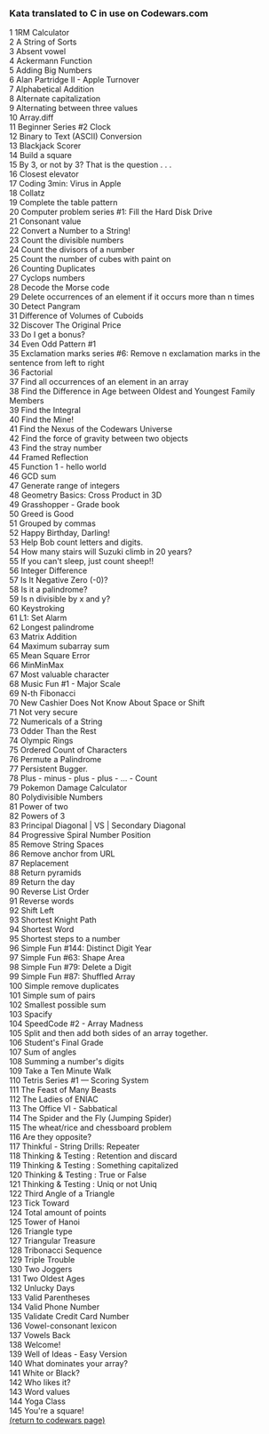 <!-- For more details see [GitHub Flavored Markdown](https://guides.github.com/features/mastering-markdown/). -->

### Kata translated to C in use on Codewars.com

<!-- eventually these could be ranked by solves and live updated -->
<!-- <a href="http://example.com/" target="_blank">Hello, world!</a> -->
<!-- [1RM Calculator](https://www.codewars.com/kata/595bbea8a930ac0b91000130){:target="_blank"} -->
1  1RM Calculator<br>
2  A String of Sorts<br>
3  Absent vowel<br>
4  Ackermann Function <br>
5  Adding Big Numbers<br>
6  Alan Partridge II - Apple Turnover<br>
7  Alphabetical Addition<br>
8  Alternate capitalization<br>
9  Alternating between three values<br>
10  Array.diff<br>
11  Beginner Series #2 Clock<br>
12  Binary to Text (ASCII) Conversion<br>
13  Blackjack Scorer<br>
14  Build a square<br>
15  By 3, or not by 3? That is the question . . .<br>
16  Closest elevator<br>
17  Coding 3min: Virus in Apple<br>
18  Collatz<br>
19  Complete the table pattern<br>
20  Computer problem series #1: Fill the Hard Disk Drive<br>
21  Consonant value<br>
22  Convert a Number to a String!<br>
23  Count the divisible numbers<br>
24  Count the divisors of a number<br>
25  Count the number of cubes with paint on<br>
26  Counting Duplicates<br>
27  Cyclops numbers<br>
28  Decode the Morse code <br>
29  Delete occurrences of an element if it occurs more than n times<br>
30  Detect Pangram<br>
31  Difference of Volumes of Cuboids<br>
32  Discover The Original Price<br>
33  Do I get a bonus?<br>
34  Even Odd Pattern #1<br>
35  Exclamation marks series #6: Remove n exclamation marks in the sentence from left to right<br>
36  Factorial<br>
37  Find all occurrences of an element in an array<br>
38  Find the Difference in Age between Oldest and Youngest Family Members<br>
39  Find the Integral<br>
40  Find the Mine!<br>
41  Find the Nexus of the Codewars Universe<br>
42  Find the force of gravity between two objects<br>
43  Find the stray number<br>
44  Framed Reflection<br>
45  Function 1 - hello world<br>
46  GCD sum <br>
47  Generate range of integers<br>
48  Geometry Basics: Cross Product in 3D<br>
49  Grasshopper - Grade book<br>
50  Greed is Good<br>
51  Grouped by commas<br>
52  Happy Birthday, Darling!<br>
53  Help Bob count letters and digits.<br>
54  How many stairs will Suzuki climb in 20 years?<br>
55  If you can't sleep, just count sheep!!<br>
56  Integer Difference<br>
57  Is It Negative Zero (-0)?<br>
58  Is it a palindrome?<br>
59  Is n divisible by x and y?<br>
60  Keystroking<br>
61  L1: Set Alarm<br>
62  Longest palindrome<br>
63  Matrix Addition<br>
64  Maximum subarray sum<br>
65  Mean Square Error<br>
66  MinMinMax<br>
67  Most valuable character<br>
68  Music Fun #1 - Major Scale<br>
69  N-th Fibonacci<br>
70  New Cashier Does Not Know About Space or Shift <br>
71  Not very secure<br>
72  Numericals of a String<br>
73  Odder Than the Rest<br>
74  Olympic Rings<br>
75  Ordered Count of Characters<br>
76  Permute a Palindrome<br>
77  Persistent Bugger.<br>
78  Plus - minus - plus - plus - ... - Count<br>
79  Pokemon Damage Calculator<br>
80  Polydivisible Numbers<br>
81  Power of two<br>
82  Powers of 3<br>
83  Principal Diagonal | VS | Secondary Diagonal<br>
84  Progressive Spiral Number Position<br>
85  Remove String Spaces<br>
86  Remove anchor from URL<br>
87  Replacement<br>
88  Return pyramids<br>
89  Return the day <br>
90  Reverse List Order<br>
91  Reverse words<br>
92  Shift Left<br>
93  Shortest Knight Path<br>
94  Shortest Word<br>
95  Shortest steps to a number<br>
96  Simple Fun #144: Distinct Digit Year<br>
97  Simple Fun #63: Shape Area<br>
98  Simple Fun #79: Delete a Digit<br>
99  Simple Fun #87: Shuffled Array<br>
100  Simple remove duplicates<br>
101  Simple sum of pairs<br>
102  Smallest possible sum <br>
103  Spacify<br>
104  SpeedCode #2 - Array Madness<br>
105  Split and then add both sides of an array together.<br>
106  Student's Final Grade<br>
107  Sum of angles<br>
108  Summing a number's digits<br>
109  Take a Ten Minute Walk<br>
110  Tetris Series #1 — Scoring System<br>
111  The Feast of Many Beasts<br>
112  The Ladies of ENIAC<br>
113  The Office VI - Sabbatical<br>
114  The Spider and the Fly (Jumping Spider)<br>
115  The wheat/rice and chessboard problem<br>
116  Are they opposite?<br>
117  Thinkful - String Drills: Repeater<br>
118  Thinking & Testing : Retention and discard<br>
119  Thinking & Testing : Something capitalized<br>
120  Thinking & Testing : True or False<br>
121  Thinking & Testing : Uniq or not Uniq<br>
122  Third Angle of a Triangle<br>
123  Tick Toward<br>
124  Total amount of points<br>
125  Tower of Hanoi<br>
126  Triangle type<br>
127  Triangular Treasure<br>
128  Tribonacci Sequence<br>
129  Triple Trouble<br>
130  Two Joggers<br>
131  Two Oldest Ages<br>
132  Unlucky Days<br>
133  Valid Parentheses<br>
134  Valid Phone Number<br>
135  Validate Credit Card Number<br>
136  Vowel-consonant lexicon<br>
137  Vowels Back<br>
138  Welcome!<br>
139  Well of Ideas - Easy Version<br>
140  What dominates your array?<br>
141  White or Black?<br>
142  Who likes it?<br>
143  Word values<br>
144  Yoga Class<br>
145  You're a square!<br>
<a href="https://rowcased.github.io/codewars.html#translator">(return to codewars page)</a>

<!--
<a href="https://rowcased.github.io/">(return to portfolio)</a>
<hr>
-->
